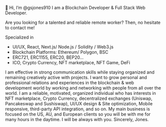 👋 Hi, I’m @gsjones910
I am a Blockchain Developer & Full Stack Web Developer.

Are you looking for a talented and reliable remote worker? Then, no hesitate to contact me!

Specialized in
- UI/UX, React, Next.js/ Node.js / Solidity / Web3.js
- Blockchain Platforms: Ethereum/ Polygon, BSC
- ERC721, ERC1155, ERC20, BEP20...
- ICO, Crypto Currency, NFT marketplace, NFT Game, DeFi

I am effective in strong communication skills while staying organized and remaining creatively active with projects.
I want to grow personal and professional relations and experiences in the blockchain & web development world by working and networking with people from all over the world. I am a reliable, motivated, organized individual who has interests in NFT marketplace, Crypto Currency, decentralized exchanges (Uniswap, Pancakeswap and Sushiswap), UI/UX design & Site optimization, Mobile responsive, third-party API integration, and so on.
My main business is focused on the US, AU, and European clients so you will be with me for many hours in the daytime.
I will be always with you. Sincerely,
Jones.

<!---
gsjones910/gsjones910 is a ✨ special ✨ repository because its `README.md` (this file) appears on your GitHub profile.
You can click the Preview link to take a look at your changes.
--->
